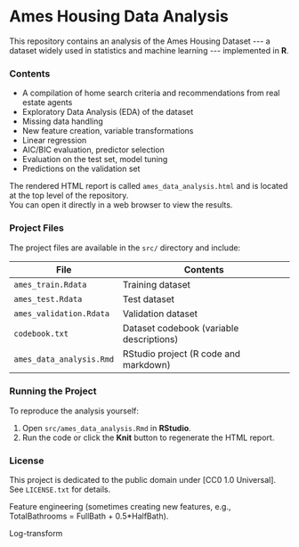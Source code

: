 # Ames Housing Data Analysis

This repository contains an analysis of the Ames Housing Dataset --- a dataset widely used in statistics and machine learning --- implemented in **R**.

### Contents
- A compilation of home search criteria and recommendations from real estate agents  
- Exploratory Data Analysis (EDA) of the dataset
- Missing data handling
- New feature creation, variable transformations
- Linear regression
- AIC/BIC evaluation, predictor selection
- Evaluation on the test set, model tuning
- Predictions on the validation set  

The rendered HTML report is called `ames_data_analysis.html` and is located at the top level of the repository.  
You can open it directly in a web browser to view the results.

### Project Files

The project files are available in the `src/` directory and include:

| File                   | Contents                                   |
|-----------------------|---------------------------------------------|
| `ames_train.Rdata`       | Training dataset                         |
| `ames_test.Rdata`        | Test dataset                             |
| `ames_validation.Rdata`  | Validation dataset                       |
| `codebook.txt`           | Dataset codebook (variable descriptions) |
| `ames_data_analysis.Rmd` | RStudio project (R code and markdown)    |

### Running the Project

To reproduce the analysis yourself:
1. Open `src/ames_data_analysis.Rmd` in **RStudio**.
2. Run the code or click the **Knit** button to regenerate the HTML report.

### License
This project is dedicated to the public domain under [CC0 1.0 Universal].  
See `LICENSE.txt` for details.

Feature engineering (sometimes creating new features, e.g., TotalBathrooms = FullBath + 0.5*HalfBath).

Log-transform
